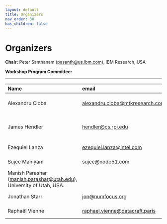 ```yaml
---
layout: default
title: Organizers
nav_order: 30
has_children: false
---
```


# Organizers

**Chair:** Peter Santhanam (pasanth@us.ibm.com), IBM Research, USA 

**Workshop Program Committee:**

---
|Name  |email   | Affiliation |
| :------- | :-------- |  :-------- |
|Alexandru Cioba |alexandru.cioba@mtkresearch.com |MediaTek Research, UK. |
|James Hendler |hendler@cs.rpi.edu |Rensselaer Polytechnic Institute, USA | 
|Ezequiel Lanza |ezequiel.lanza@intel.com| Intel, Canada. |
|Sujee Maniyam |sujee@node51.com| Node51 LLC, USA. |
|Manish Parashar (manish.parashar@utah.edu), University of Utah, USA.
|Jonathan Starr |jon@numfocus.org| NumFOCUS, USA. |
|Raphaël Vienne |raphael.vienne@datacraft.paris| Datacraft, France. |




